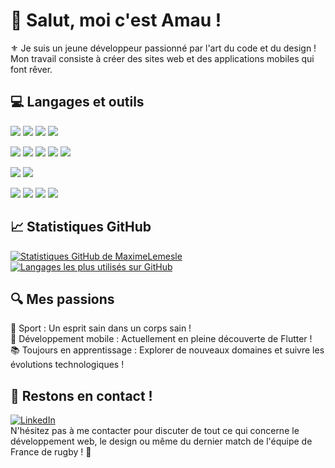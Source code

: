 # 👋 Salut, moi c'est Amau !

⚜️ Je suis un jeune développeur passionné par l'art du code et du design ! Mon travail consiste à créer des sites web et des applications mobiles qui font rêver.

## 💻 Langages et outils

<p>
  <img src="https://img.shields.io/badge/Framework-Vue.js-brightgreen?style=flat&logo=vue.js&logoColor=white" />
  <img src="https://img.shields.io/badge/Framework-Flutter-blue?style=flat&logo=flutter&logoColor=white" />
  <img src="https://img.shields.io/badge/Framework-Express.js-yellow?style=flat&logo=express&logoColor=white" />
  <img src="https://img.shields.io/badge/ORM-Prisma-2D3748?style=flat&logo=prisma&logoColor=white" />
</p>
<p>
  <img src="https://img.shields.io/badge/Code-JavaScript-yellow?style=flat&logo=javascript&logoColor=white" />
  <img src="https://img.shields.io/badge/Code-Node.js-darkgreen?style=flat&logo=node.js&logoColor=white" />
  <img src="https://img.shields.io/badge/Code-PHP-777BB4?style=flat&logo=php&logoColor=white" />
  <img src="https://img.shields.io/badge/Code-HTML-red?style=flat&logo=html5&logoColor=white" />
  <img src="https://img.shields.io/badge/Database-MySQL-orange?style=flat&logo=mysql&logoColor=white" />
</p>
<p>
  <img src="https://img.shields.io/badge/Style-CSS-blue?style=flat&logo=css3&logoColor=white" />
  <img src="https://img.shields.io/badge/Style-SCSS-pink?style=flat&logo=sass&logoColor=white" />
</p>
<p>
  <img src="https://img.shields.io/badge/Tools-GitHub-black?style=flat&logo=github&logoColor=white" />
  <img src="https://img.shields.io/badge/Tools-Notion-lightgray?style=flat&logo=notion&logoColor=white" />
  <img src="https://img.shields.io/badge/Tools-Figma-purple?style=flat&logo=figma&logoColor=white" />
  <img src="https://img.shields.io/badge/Editor-VSCode-blue?style=flat&logo=visual-studio-code&logoColor=white" />
</p>

## 📈 Statistiques GitHub

<p>
  <a href="https://github.com/MaximeLemesle">
    <img src="https://github-readme-stats.vercel.app/api?username=MaximeLemesle&show_icons=true&theme=gotham&hide=stars" alt="Statistiques GitHub de MaximeLemesle"/>
  </a>
  <a href="https://github.com/MaximeLemesle">
    <img src="https://github-readme-stats.vercel.app/api/top-langs/?username=MaximeLemesle&layout=compact&theme=gotham" alt="Langages les plus utilisés sur GitHub"/>
  </a>
</p>

## 🔍 Mes passions

  💪 Sport : Un esprit sain dans un corps sain !
<br>
  📱 Développement mobile : Actuellement en pleine découverte de Flutter !
<br>
  📚 Toujours en apprentissage : Explorer de nouveaux domaines et suivre les évolutions technologiques !

## 🤝 Restons en contact !

[![LinkedIn](https://img.shields.io/badge/LinkedIn-blue?style=flat&logo=linkedin)](https://www.linkedin.com/in/maxime-lemesle-%F0%9F%AA%BD-2b842a221/)
<br>
N'hésitez pas à me contacter pour discuter de tout ce qui concerne le développement web, le design ou même du dernier match de l'équipe de France de rugby ! 🏈

